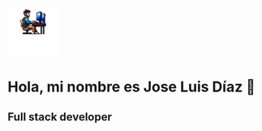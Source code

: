 
<a href="https://matedeveloop.com" style="display:inline-block"><img src="https://github.com/MateMaki33/MateMaki33/blob/main/pixelart.png"/></a> <h1> Hola, mi nombre es Jose Luis Díaz 👋
## Full stack developer
